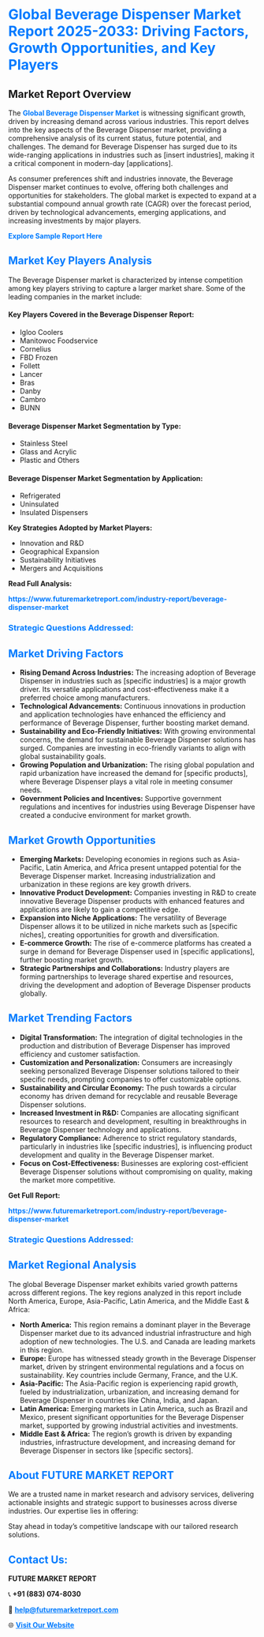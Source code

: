 <h1 style="color: #007BFF;">Global Beverage Dispenser Market Report 2025-2033: Driving Factors, Growth Opportunities, and Key Players</h1>

<section id="overview">
<h2>Market Report Overview</h2>
<p>The <a href="https://www.futuremarketreport.com/industry-report/beverage-dispenser-market" style="color: #007BFF; text-decoration: none;"><strong>Global Beverage Dispenser Market</strong></a> is witnessing significant growth, driven by increasing demand across various industries. This report delves into the key aspects of the Beverage Dispenser market, providing a comprehensive analysis of its current status, future potential, and challenges. The demand for Beverage Dispenser has surged due to its wide-ranging applications in industries such as [insert industries], making it a critical component in modern-day [applications].</p>
<p>As consumer preferences shift and industries innovate, the Beverage Dispenser market continues to evolve, offering both challenges and opportunities for stakeholders. The global market is expected to expand at a substantial compound annual growth rate (CAGR) over the forecast period, driven by technological advancements, emerging applications, and increasing investments by major players.</p>
</section>

<section id="overview">
<p><a href="https://www.futuremarketreport.com/request-sample/reportId=107154" style="color: #007BFF; text-decoration: none;"><strong>Explore Sample Report Here</strong></a></p>
</section>

<section id="key-players">
<h2 style="color: #007BFF;">Market Key Players Analysis</h2>
<p>The Beverage Dispenser market is characterized by intense competition among key players striving to capture a larger market share. Some of the leading companies in the market include:</p>
<h4>Key Players Covered in the Beverage Dispenser Report:</h4>
<ul><li>Igloo Coolers</li><li>Manitowoc Foodservice</li><li>Cornelius</li><li>FBD Frozen</li><li>Follett</li><li>Lancer</li><li>Bras</li><li>Danby</li><li>Cambro</li><li>BUNN</li></ul>
<h4>Beverage Dispenser Market Segmentation by Type:</h4>
<ul><li>Stainless Steel</li><li>Glass and Acrylic</li><li>Plastic and Others</li></ul>

<h4>Beverage Dispenser Market Segmentation by Application:</h4>
<ul><li>Refrigerated</li><li>Uninsulated</li><li>Insulated Dispensers</li></ul>
<p><strong>Key Strategies Adopted by Market Players:</strong></p>
<ul>
<li>Innovation and R&D</li>
<li>Geographical Expansion</li>
<li>Sustainability Initiatives</li>
<li>Mergers and Acquisitions</li>
</ul>
</section>

<section>
<p><strong>Read Full Analysis: </strong></p><a href="https://www.futuremarketreport.com/industry-report/beverage-dispenser-market" style="color: #007BFF; text-decoration: none;"><strong>https://www.futuremarketreport.com/industry-report/beverage-dispenser-market</strong></a>
<h3 style="color: #007BFF;">Strategic Questions Addressed:</h3>
</section>

<section id="driving-factors">
<h2 style="color: #007BFF;">Market Driving Factors</h2>
<ul>
<li><strong>Rising Demand Across Industries:</strong> The increasing adoption of Beverage Dispenser in industries such as [specific industries] is a major growth driver. Its versatile applications and cost-effectiveness make it a preferred choice among manufacturers.</li>
<li><strong>Technological Advancements:</strong> Continuous innovations in production and application technologies have enhanced the efficiency and performance of Beverage Dispenser, further boosting market demand.</li>
<li><strong>Sustainability and Eco-Friendly Initiatives:</strong> With growing environmental concerns, the demand for sustainable Beverage Dispenser solutions has surged. Companies are investing in eco-friendly variants to align with global sustainability goals.</li>
<li><strong>Growing Population and Urbanization:</strong> The rising global population and rapid urbanization have increased the demand for [specific products], where Beverage Dispenser plays a vital role in meeting consumer needs.</li>
<li><strong>Government Policies and Incentives:</strong> Supportive government regulations and incentives for industries using Beverage Dispenser have created a conducive environment for market growth.</li>
</ul>
</section>

<section id="growth-opportunities">
<h2 style="color: #007BFF;">Market Growth Opportunities</h2>
<ul>
<li><strong>Emerging Markets:</strong> Developing economies in regions such as Asia-Pacific, Latin America, and Africa present untapped potential for the Beverage Dispenser market. Increasing industrialization and urbanization in these regions are key growth drivers.</li>
<li><strong>Innovative Product Development:</strong> Companies investing in R&D to create innovative Beverage Dispenser products with enhanced features and applications are likely to gain a competitive edge.</li>
<li><strong>Expansion into Niche Applications:</strong> The versatility of Beverage Dispenser allows it to be utilized in niche markets such as [specific niches], creating opportunities for growth and diversification.</li>
<li><strong>E-commerce Growth:</strong> The rise of e-commerce platforms has created a surge in demand for Beverage Dispenser used in [specific applications], further boosting market growth.</li>
<li><strong>Strategic Partnerships and Collaborations:</strong> Industry players are forming partnerships to leverage shared expertise and resources, driving the development and adoption of Beverage Dispenser products globally.</li>
</ul>
</section>

<section id="trending-factors">
<h2 style="color: #007BFF;">Market Trending Factors</h2>
<ul>
<li><strong>Digital Transformation:</strong> The integration of digital technologies in the production and distribution of Beverage Dispenser has improved efficiency and customer satisfaction.</li>
<li><strong>Customization and Personalization:</strong> Consumers are increasingly seeking personalized Beverage Dispenser solutions tailored to their specific needs, prompting companies to offer customizable options.</li>
<li><strong>Sustainability and Circular Economy:</strong> The push towards a circular economy has driven demand for recyclable and reusable Beverage Dispenser solutions.</li>
<li><strong>Increased Investment in R&D:</strong> Companies are allocating significant resources to research and development, resulting in breakthroughs in Beverage Dispenser technology and applications.</li>
<li><strong>Regulatory Compliance:</strong> Adherence to strict regulatory standards, particularly in industries like [specific industries], is influencing product development and quality in the Beverage Dispenser market.</li>
<li><strong>Focus on Cost-Effectiveness:</strong> Businesses are exploring cost-efficient Beverage Dispenser solutions without compromising on quality, making the market more competitive.</li>
</ul>
</section>

<section>
<p><strong>Get Full Report: </strong></p><a href="https://www.futuremarketreport.com/industry-report/beverage-dispenser-market" style="color: #007BFF; text-decoration: none;"><strong>https://www.futuremarketreport.com/industry-report/beverage-dispenser-market</strong></a>
<h3 style="color: #007BFF;">Strategic Questions Addressed:</h3>
</section>


<section id="regional-analysis">
<h2 style="color: #007BFF;">Market Regional Analysis</h2>
<p>The global Beverage Dispenser market exhibits varied growth patterns across different regions. The key regions analyzed in this report include North America, Europe, Asia-Pacific, Latin America, and the Middle East & Africa:</p>
<ul>
<li><strong>North America:</strong> This region remains a dominant player in the Beverage Dispenser market due to its advanced industrial infrastructure and high adoption of new technologies. The U.S. and Canada are leading markets in this region.</li>
<li><strong>Europe:</strong> Europe has witnessed steady growth in the Beverage Dispenser market, driven by stringent environmental regulations and a focus on sustainability. Key countries include Germany, France, and the U.K.</li>
<li><strong>Asia-Pacific:</strong> The Asia-Pacific region is experiencing rapid growth, fueled by industrialization, urbanization, and increasing demand for Beverage Dispenser in countries like China, India, and Japan.</li>
<li><strong>Latin America:</strong> Emerging markets in Latin America, such as Brazil and Mexico, present significant opportunities for the Beverage Dispenser market, supported by growing industrial activities and investments.</li>
<li><strong>Middle East & Africa:</strong> The region’s growth is driven by expanding industries, infrastructure development, and increasing demand for Beverage Dispenser in sectors like [specific sectors].</li>
</ul>
</section>

<footer>
<h2 style="color: #007BFF;">About FUTURE MARKET REPORT</h2>
<p>We are a trusted name in market research and advisory services, delivering actionable insights and strategic support to businesses across diverse industries. Our expertise lies in offering:</p>

<p>Stay ahead in today’s competitive landscape with our tailored research solutions.</p>

<h2 style="color: #007BFF;">Contact Us:</h2>
<p><strong>FUTURE MARKET REPORT</strong></p>
<p>📞 <strong>+91 (883) 074-8030</strong></p>
<p>📧 <strong><a href="mailto:help@futuremarketreport.com" style="color: #007BFF;">help@futuremarketreport.com</a></strong></p>
<p>🌐 <strong><a href="https://www.futuremarketreport.com/" style="color: #007BFF;">Visit Our Website</a></strong></p>
</footer>